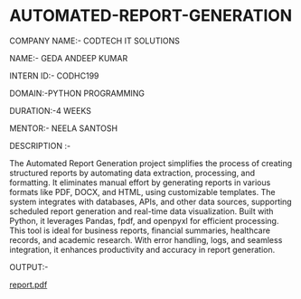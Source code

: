 # AUTOMATED-REPORT-GENERATION

COMPANY NAME:- CODTECH IT SOLUTIONS

NAME:- GEDA ANDEEP KUMAR

INTERN ID:- CODHC199

DOMAIN:-PYTHON PROGRAMMING

DURATION:-4 WEEKS

MENTOR:- NEELA SANTOSH

DESCRIPTION :-

The Automated Report Generation project simplifies the process of creating structured reports by automating data extraction, processing, and formatting. It eliminates manual effort by generating reports in various formats like PDF, DOCX, and HTML, using customizable templates. The system integrates with databases, APIs, and other data sources, supporting scheduled report generation and real-time data visualization. Built with Python, it leverages Pandas, fpdf, and openpyxl for efficient processing. This tool is ideal for business reports, financial summaries, healthcare records, and academic research. With error handling, logs, and seamless integration, it enhances productivity and accuracy in report generation.

OUTPUT:-

[report.pdf](https://github.com/user-attachments/files/19041882/report.pdf)
